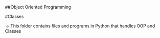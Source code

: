 ##Object Oriented Programming

#Classes

-> This folder contains files and programs in Python that handles OOP and Classes

